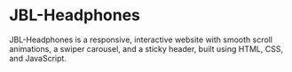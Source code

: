 # JBL-Headphones
JBL-Headphones is a responsive, interactive website with smooth scroll animations, a swiper carousel, and a sticky header, built using HTML, CSS, and JavaScript.
